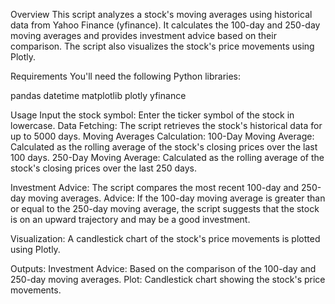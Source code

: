 Overview
This script analyzes a stock's moving averages using historical data from Yahoo Finance (yfinance). It calculates the 100-day and 250-day moving averages and provides investment advice based on their comparison. The script also visualizes the stock's price movements using Plotly.

Requirements
You'll need the following Python libraries:

pandas
datetime
matplotlib
plotly
yfinance

Usage
Input the stock symbol: Enter the ticker symbol of the stock in lowercase.
Data Fetching: The script retrieves the stock's historical data for up to 5000 days.
Moving Averages Calculation:
100-Day Moving Average: Calculated as the rolling average of the stock's closing prices over the last 100 days.
250-Day Moving Average: Calculated as the rolling average of the stock's closing prices over the last 250 days.

Investment Advice:
The script compares the most recent 100-day and 250-day moving averages.
Advice: If the 100-day moving average is greater than or equal to the 250-day moving average, the script suggests that the stock is on an upward trajectory and may be a good investment.

Visualization:
A candlestick chart of the stock's price movements is plotted using Plotly.

Outputs:
Investment Advice: Based on the comparison of the 100-day and 250-day moving averages.
Plot: Candlestick chart showing the stock's price movements.

